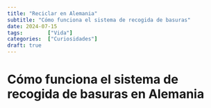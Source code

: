 ```yaml
---
title: "Reciclar en Alemania"
subtitle: "Cómo funciona el sistema de recogida de basuras"
date: 2024-07-15
tags:        ["Vida"]
categories:  ["Curiosidades"]
draft: true
---
```


# Cómo funciona el sistema de recogida de basuras en Alemania